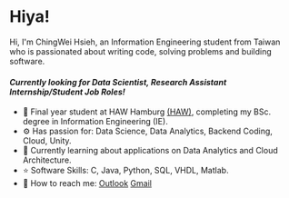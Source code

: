 # Hiya!

Hi, I'm ChingWei Hsieh, an Information Engineering student from Taiwan who is passionated about writing code, solving problems and building software.

#### *Currently looking for Data Scientist, Research Assistant Internship/Student Job Roles!*

- 🏢 Final year student at HAW Hamburg [(HAW)](https://www.haw-hamburg.de), completing my BSc. degree in Information Engineering (IE). 
- ⚙️ Has passion for: Data Science, Data Analytics,  Backend Coding, Cloud, Unity.
- 🌱 Currently learning about applications on Data Analytics and Cloud Architecture.
- ⭐ Software Skills: C, Java, Python, SQL, VHDL, Matlab.
- 💬 How to reach me: [Outlook](mailto:chingwei.hsieh@haw-hamburg.de) [Gmail](mailto:paige080298@gmail.com)


